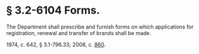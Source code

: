 # § 3.2-6104 Forms.

<p>The Department shall prescribe and furnish forms on which applications for registration, renewal and transfer of brands shall be made.</p><p>1974, c. 642, § 3.1-796.33; 2008, c. <a href='http://lis.virginia.gov/cgi-bin/legp604.exe?081+ful+CHAP0860'>860</a>.</p>